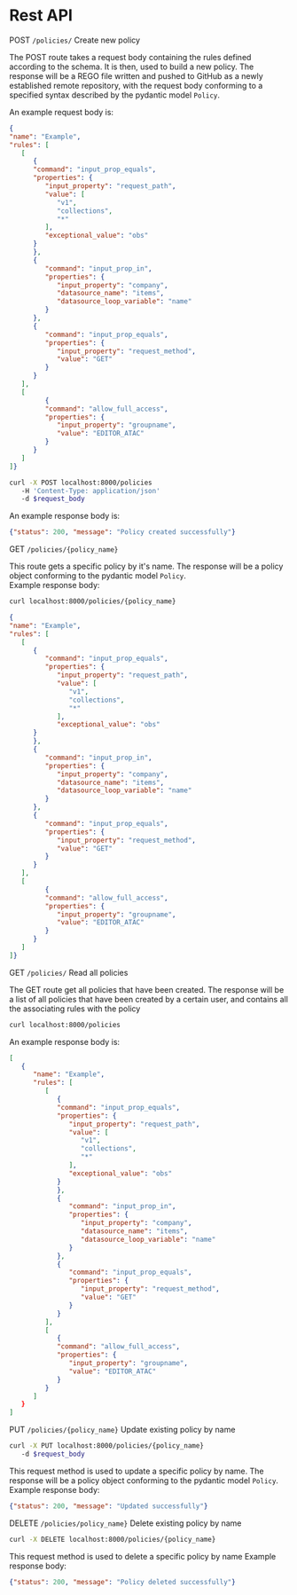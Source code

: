# Rest API

POST `/policies/`  Create new policy

The POST route takes a request body containing the rules defined according to the schema. It is then, used to build a new policy. The response will be a REGO file written and pushed to GitHub as a newly established remote repository, with the request body conforming to a specified syntax described by the pydantic model `Policy`. <br />

An example request body is: <br />

```json
{
"name": "Example",
"rules": [
   [
      {
      "command": "input_prop_equals",
      "properties": {
         "input_property": "request_path",
         "value": [
            "v1",
            "collections",
            "*"
         ],
         "exceptional_value": "obs"
      }
      },
      {
         "command": "input_prop_in",
         "properties": {
            "input_property": "company",
            "datasource_name": "items",
            "datasource_loop_variable": "name"
         }
      },
      {
         "command": "input_prop_equals",
         "properties": {
            "input_property": "request_method",
            "value": "GET"
         }
      }
   ],
   [
         {
         "command": "allow_full_access",
         "properties": {
            "input_property": "groupname",
            "value": "EDITOR_ATAC"
         }
      }
   ]
]}

```

```bash
curl -X POST localhost:8000/policies
   -H 'Content-Type: application/json'
   -d $request_body

```

An example response body is: <br />
```json
{"status": 200, "message": "Policy created successfully"}
```

GET `/policies/{policy_name}` 

This route gets a specific policy by it's name. The response will be a policy object conforming to the pydantic model `Policy`. <br />
Example response body: <br />


```bash
curl localhost:8000/policies/{policy_name}
```
```json
{
"name": "Example",
"rules": [
   [
      {
         "command": "input_prop_equals",
         "properties": {
            "input_property": "request_path",
            "value": [
               "v1",
               "collections",
               "*"
            ],
            "exceptional_value": "obs"
      }
      },
      {
         "command": "input_prop_in",
         "properties": {
            "input_property": "company",
            "datasource_name": "items",
            "datasource_loop_variable": "name"
         }
      },
      {
         "command": "input_prop_equals",
         "properties": {
            "input_property": "request_method",
            "value": "GET"
         }
      }
   ],
   [
         {
         "command": "allow_full_access",
         "properties": {
            "input_property": "groupname",
            "value": "EDITOR_ATAC"
         }
      }
   ]
]}
```





GET `/policies/` Read all policies  

The GET route get all policies that have been created. The response will be a list of all policies that have been created by a certain user, and contains all the associating rules with the policy <br />

```bash
curl localhost:8000/policies
```

An example response body is: <br />

```json
[
   {
      "name": "Example",
      "rules": [
         [
            {
            "command": "input_prop_equals",
            "properties": {
               "input_property": "request_path",
               "value": [
                  "v1",
                  "collections",
                  "*"
               ],
               "exceptional_value": "obs"
            }
            },
            {
               "command": "input_prop_in",
               "properties": {
                  "input_property": "company",
                  "datasource_name": "items",
                  "datasource_loop_variable": "name"
               }
            },
            {
               "command": "input_prop_equals",
               "properties": {
                  "input_property": "request_method",
                  "value": "GET"
               }
            }
         ],
         [
            {
            "command": "allow_full_access",
            "properties": {
               "input_property": "groupname",
               "value": "EDITOR_ATAC"
            }
         }
      ]
   }
]
```


PUT `/policies/{policy_name}` Update existing policy by name

```bash
curl -X PUT localhost:8000/policies/{policy_name}
   -d $request_body
```

This request method is used to update a specific policy by name. The response will be a policy object conforming to the pydantic model `Policy`. <br />
Example response body: <br />
```json
{"status": 200, "message": "Updated successfully"}
```

DELETE `/policies/policy_name}` Delete existing policy by name


```bash
curl -X DELETE localhost:8000/policies/{policy_name}
```

This request method is used to delete a specific policy by name
Example response body: <br />

```json
{"status": 200, "message": "Policy deleted successfully"}  
```




